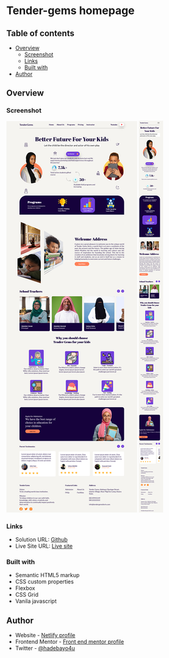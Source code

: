 # Tender-gems homepage

## Table of contents

- [Overview](#overview)
  - [Screenshot](#screenshot)
  - [Links](#links)
  - [Built with](#built-with)
- [Author](#author)

## Overview

### Screenshot

![Desktop](./desktop%20view.png)
![Mobile](./mobile%20view.png)

### Links

- Solution URL: [Github](https://github.com/Yusfuldev/Tender-gems)
- Live Site URL: [Live site](https://tender-gems.netlify.app/)

### Built with

- Semantic HTML5 markup
- CSS custom properties
- Flexbox
- CSS Grid
- Vanila javascript

## Author

- Website - [Netlify profile](hhttps://app.netlify.com/teams/yusfuldev/overview)
- Frontend Mentor - [Front end mentor profile](https://www.frontendmentor.io/profile/yourusername)
- Twitter - [@hadebayo4u](https://www.twitter.com/hadebayo4u)
